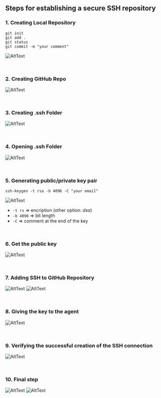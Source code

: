 ## Steps for establishing a secure SSH repository

### 1. Creating Local Repository
```
git init
git add .
git status
git commit -m "your comment"
```
![AltText](/Images/creating_local_repo.png)

<br>

### 2. Creating GitHub Repo
![AltText](/Images/creating_github_repo.png)

<br>

### 3. Creating .ssh Folder
![AltText](/Images/create_ssh_folder.png)

<br>

### 4. Opening .ssh Folder
![AltText](Images/opening_ssh_folder.png)

<br>

### 5. Generating public/private key pair
```
ssh-keygen -t rsa -b 4096 -C "your email"
```
![AltText](Images/generating_public_private_key_pair.png)

- `-t rs` => encription (other option: *dsa*)
- `-b 4096` => bit length
- `-C` => comment at the end of the key

<br>

### 6. Get the public key
![AltText](Images/getting_public_key.png)

<br>

### 7. Adding SSH to GitHub Repository
![AltText](Images/adding_ssh_to_github.png)
![AltText](Images/ssh_on_github.png)

<br>

### 8. Giving the key to the agent
![AltText](Images/giving_the_key_to_the_agent.png)

<br>

### 9. Verifying the successful creation of the SSH connection

![AltText](Images/successful_auth.png)

<br>

### 10. Final step
![AltText](Images/add_origin.png)
![AltText](Images/adding_ssh.png)
